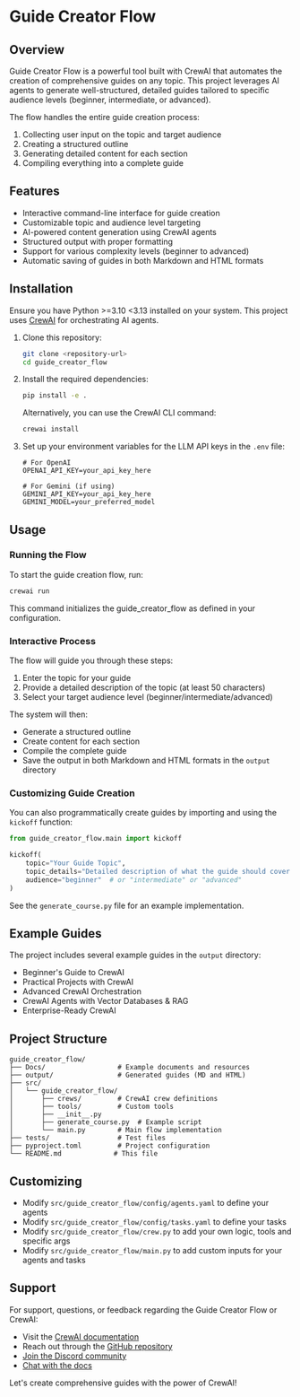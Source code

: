 # Guide Creator Flow

## Overview

Guide Creator Flow is a powerful tool built with CrewAI that automates the creation of comprehensive guides on any topic. This project leverages AI agents to generate well-structured, detailed guides tailored to specific audience levels (beginner, intermediate, or advanced).

The flow handles the entire guide creation process:
1. Collecting user input on the topic and target audience
2. Creating a structured outline
3. Generating detailed content for each section
4. Compiling everything into a complete guide

## Features

- Interactive command-line interface for guide creation
- Customizable topic and audience level targeting
- AI-powered content generation using CrewAI agents
- Structured output with proper formatting
- Support for various complexity levels (beginner to advanced)
- Automatic saving of guides in both Markdown and HTML formats

## Installation

Ensure you have Python >=3.10 <3.13 installed on your system. This project uses [CrewAI](https://crewai.com) for orchestrating AI agents.

1. Clone this repository:
   ```bash
   git clone <repository-url>
   cd guide_creator_flow
   ```

2. Install the required dependencies:
   ```bash
   pip install -e .
   ```
   
   Alternatively, you can use the CrewAI CLI command:
   ```bash
   crewai install
   ```

3. Set up your environment variables for the LLM API keys in the `.env` file:
   ```
   # For OpenAI
   OPENAI_API_KEY=your_api_key_here
   
   # For Gemini (if using)
   GEMINI_API_KEY=your_api_key_here
   GEMINI_MODEL=your_preferred_model
   ```

## Usage

### Running the Flow

To start the guide creation flow, run:

```bash
crewai run
```

This command initializes the guide_creator_flow as defined in your configuration.

### Interactive Process

The flow will guide you through these steps:

1. Enter the topic for your guide
2. Provide a detailed description of the topic (at least 50 characters)
3. Select your target audience level (beginner/intermediate/advanced)

The system will then:
- Generate a structured outline
- Create content for each section
- Compile the complete guide
- Save the output in both Markdown and HTML formats in the `output` directory

### Customizing Guide Creation

You can also programmatically create guides by importing and using the `kickoff` function:

```python
from guide_creator_flow.main import kickoff

kickoff(
    topic="Your Guide Topic",
    topic_details="Detailed description of what the guide should cover...",
    audience="beginner"  # or "intermediate" or "advanced"
)
```

See the `generate_course.py` file for an example implementation.

## Example Guides

The project includes several example guides in the `output` directory:

- Beginner's Guide to CrewAI
- Practical Projects with CrewAI
- Advanced CrewAI Orchestration
- CrewAI Agents with Vector Databases & RAG
- Enterprise-Ready CrewAI

## Project Structure

```
guide_creator_flow/
├── Docs/                  # Example documents and resources
├── output/                # Generated guides (MD and HTML)
├── src/
│   └── guide_creator_flow/
│       ├── crews/         # CrewAI crew definitions
│       ├── tools/         # Custom tools
│       ├── __init__.py
│       ├── generate_course.py  # Example script
│       └── main.py        # Main flow implementation
├── tests/                 # Test files
├── pyproject.toml         # Project configuration
└── README.md             # This file
```

## Customizing

- Modify `src/guide_creator_flow/config/agents.yaml` to define your agents
- Modify `src/guide_creator_flow/config/tasks.yaml` to define your tasks
- Modify `src/guide_creator_flow/crew.py` to add your own logic, tools and specific args
- Modify `src/guide_creator_flow/main.py` to add custom inputs for your agents and tasks

## Support

For support, questions, or feedback regarding the Guide Creator Flow or CrewAI:

- Visit the [CrewAI documentation](https://docs.crewai.com)
- Reach out through the [GitHub repository](https://github.com/joaomdmoura/crewai)
- [Join the Discord community](https://discord.com/invite/X4JWnZnxPb)
- [Chat with the docs](https://chatg.pt/DWjSBZn)

Let's create comprehensive guides with the power of CrewAI!
